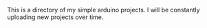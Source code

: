 This is a directory of my simple arduino projects. I will be constantly uploading new projects over time. 
